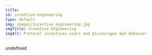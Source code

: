 ```yaml
--- 
title: 
id: incentive-engineering
type: default
img: images/incentive_engineering.jpg
imgTitle: Incentive Engineering
imgAlt: Protocol incentives users and discourages bad behavior
---
```


undefined

